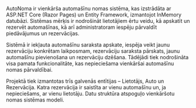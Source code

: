 AutoNoma ir vienkārša automašīnu nomas sistēma, kas izstrādāta ar ASP.NET Core (Razor Pages) un Entity Framework, izmantojot InMemory datubāzi. Sistēmas mērķis ir nodrošināt lietotājiem ērtu veidu, kā apskatīt un rezervēt automašīnas, kā arī administratoram iespēju pārvaldīt piedāvājumus un rezervācijas.

Sistēmā ir iekļauta automašīnu saraksta apskate, iespēja veikt jaunu rezervāciju konkrētam laikposmam, rezervāciju saraksta pārskats, jaunu automašīnu pievienošana un rezervāciju dzēšana. Tādējādi tiek nodrošināta visa pamata funkcionalitāte, kas nepieciešama vienkāršai automašīnu nomas pārvaldībai.

Projektā tiek izmantotas trīs galvenās entītijas – Lietotājs, Auto un Rezervācija. Katra rezervācija ir saistīta ar vienu automašīnu un, ja nepieciešams, ar vienu lietotāju. Datu struktūra atspoguļo vienkāršotu nomas sistēmas modeli.
